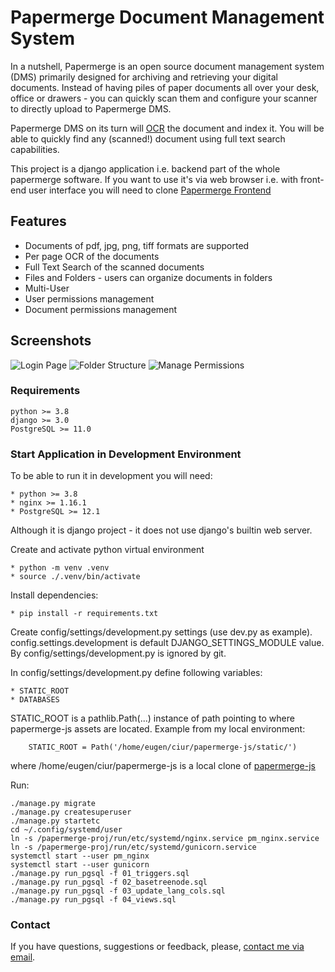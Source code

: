 # Papermerge Document Management System

In a nutshell, Papermerge is an open source document management system (DMS) primarily
designed for archiving and retrieving your digital documents. Instead of
having piles of paper documents all over your desk, office or drawers - you
can quickly scan them and configure your scanner to directly upload to
Papermerge DMS.

Papermerge DMS on its turn will
[OCR](https://en.wikipedia.org/wiki/Optical_character_recognition) the
document and index it. You will be able to quickly find any (scanned!)
document using full text search capabilities.

This project is a django application i.e. backend part of the whole papermerge
software. If you want to use it's via web browser i.e. with front-end user
interface you will need to clone [Papermerge
Frontend](https://github.com/ciur/papermerge-js)

## Features
    
* Documents of pdf, jpg, png, tiff formats are supported
* Per page OCR of the documents
* Full Text Search of the scanned documents
* Files and Folders - users can organize documents in folders
* Multi-User
* User permissions management
* Document permissions management 


## Screenshots

![Login Page](https://raw.githubusercontent.com/ciur/papermerge/master/screenshots/login-page.jpg)
![Folder Structure](https://raw.githubusercontent.com/ciur/papermerge/master/screenshots/folder-structure.jpg)
![Manage Permissions](https://raw.githubusercontent.com/ciur/papermerge/master/screenshots/manage-perms.jpg)


### Requirements


    python >= 3.8
    django >= 3.0
    PostgreSQL >= 11.0

### Start Application in Development Environment 


To be able to run it in development you will need:
    
    * python >= 3.8
    * nginx >= 1.16.1 
    * PostgreSQL >= 12.1

Although it is django project - it does not use django's builtin web server.


Create and activate python virtual environment
    
    * python -m venv .venv
    * source ./.venv/bin/activate

Install dependencies:

    * pip install -r requirements.txt

Create config/settings/development.py settings (use dev.py as example).
config.settings.development is default DJANGO_SETTINGS_MODULE value.
By config/settings/development.py is ignored by git.

In config/settings/development.py define following variables:

    * STATIC_ROOT
    * DATABASES

STATIC_ROOT is a pathlib.Path(...) instance of path pointing to
where papermerge-js assets are located. Example from my local environment:
    
        STATIC_ROOT = Path('/home/eugen/ciur/papermerge-js/static/')

where /home/eugen/ciur/papermerge-js is a local clone of [papermerge-js](https://github.com/ciur/papermerge-js)

Run:

    ./manage.py migrate
    ./manage.py createsuperuser
    ./manage.py startetc
    cd ~/.config/systemd/user
    ln -s /papermerge-proj/run/etc/systemd/nginx.service pm_nginx.service
    ln -s /papermerge-proj/run/etc/systemd/gunicorn.service
    systemctl start --user pm_nginx
    systemctl start --user gunicorn
    ./manage.py run_pgsql -f 01_triggers.sql
    ./manage.py run_pgsql -f 02_basetreenode.sql
    ./manage.py run_pgsql -f 03_update_lang_cols.sql
    ./manage.py run_pgsql -f 04_views.sql

### Contact 

If you have questions, suggestions or feedback, please, [contact me via
email](mailto:eugen@papermerge.com).


